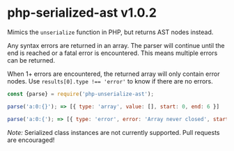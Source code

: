 # php-serialized-ast v1.0.2

Mimics the `unserialize` function in PHP, but returns AST nodes instead.

Any syntax errors are returned in an array. The parser will continue until the end is reached or a fatal error is encountered. This means multiple errors can be returned.

When 1+ errors are encountered, the returned array will only contain error nodes. Use `results[0].type !== 'error'` to know if there are no errors.

```js
const {parse} = require('php-unserialize-ast');

parse('a:0:{}'); => [{ type: 'array', value: [], start: 0, end: 6 }]

parse('a:0:{'); => [{ type: 'error', error: 'Array never closed', start: 0 }]
```

*Note:* Serialized class instances are not currently supported. Pull requests are encouraged!
